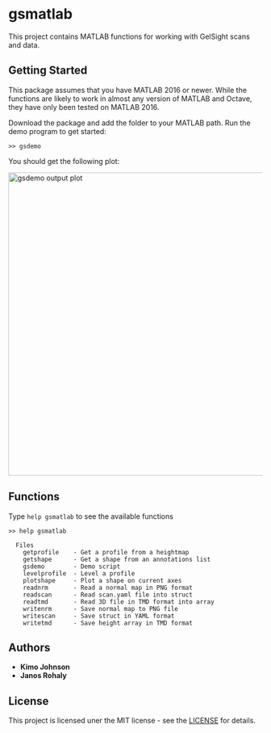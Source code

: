 # gsmatlab
This project contains MATLAB functions for working with GelSight scans and data. 

## Getting Started

This package assumes that you have MATLAB 2016 or newer. While the functions are likely to work in almost any version of MATLAB and Octave, they have only been tested on MATLAB 2016.

Download the package and add the folder to your MATLAB path. Run the demo
program to get started:
~~~
>> gsdemo
~~~

You should get the following plot:

<img src="http://www.gelsight.com/downloads/demoplot.png" alt="gsdemo output plot" style="width:600px;" />

## Functions

Type `help gsmatlab` to see the available functions
~~~
>> help gsmatlab

  Files
    getprofile    - Get a profile from a heightmap
    getshape      - Get a shape from an annotations list
    gsdemo        - Demo script
    levelprofile  - Level a profile
    plotshape     - Plot a shape on current axes
    readnrm       - Read a normal map in PNG format
    readscan      - Read scan.yaml file into struct
    readtmd       - Read 3D file in TMD format into array
    writenrm      - Save normal map to PNG file
    writescan     - Save struct in YAML format
    writetmd      - Save height array in TMD format
~~~





## Authors
 * **Kimo Johnson**
 * **Janos Rohaly**
 
 ## License
 
 This project is licensed uner the MIT license - see the [LICENSE](LICENSE) for details.
